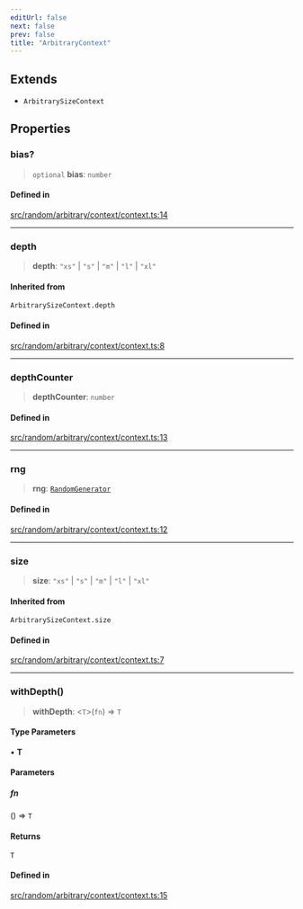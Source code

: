 ```yaml
---
editUrl: false
next: false
prev: false
title: "ArbitraryContext"
---
```


## Extends

- `ArbitrarySizeContext`

## Properties

### bias?

> `optional` **bias**: `number`

#### Defined in

[src/random/arbitrary/context/context.ts:14](https://github.com/skyleague/axioms/blob/75fb1c5c977f1940e84e5cdcef2be336d1fd81da/src/random/arbitrary/context/context.ts#L14)

***

### depth

> **depth**: `"xs"` \| `"s"` \| `"m"` \| `"l"` \| `"xl"`

#### Inherited from

`ArbitrarySizeContext.depth`

#### Defined in

[src/random/arbitrary/context/context.ts:8](https://github.com/skyleague/axioms/blob/75fb1c5c977f1940e84e5cdcef2be336d1fd81da/src/random/arbitrary/context/context.ts#L8)

***

### depthCounter

> **depthCounter**: `number`

#### Defined in

[src/random/arbitrary/context/context.ts:13](https://github.com/skyleague/axioms/blob/75fb1c5c977f1940e84e5cdcef2be336d1fd81da/src/random/arbitrary/context/context.ts#L13)

***

### rng

> **rng**: [`RandomGenerator`](/api/interfaces/randomgenerator/)

#### Defined in

[src/random/arbitrary/context/context.ts:12](https://github.com/skyleague/axioms/blob/75fb1c5c977f1940e84e5cdcef2be336d1fd81da/src/random/arbitrary/context/context.ts#L12)

***

### size

> **size**: `"xs"` \| `"s"` \| `"m"` \| `"l"` \| `"xl"`

#### Inherited from

`ArbitrarySizeContext.size`

#### Defined in

[src/random/arbitrary/context/context.ts:7](https://github.com/skyleague/axioms/blob/75fb1c5c977f1940e84e5cdcef2be336d1fd81da/src/random/arbitrary/context/context.ts#L7)

***

### withDepth()

> **withDepth**: \<`T`\>(`fn`) => `T`

#### Type Parameters

• **T**

#### Parameters

##### fn

() => `T`

#### Returns

`T`

#### Defined in

[src/random/arbitrary/context/context.ts:15](https://github.com/skyleague/axioms/blob/75fb1c5c977f1940e84e5cdcef2be336d1fd81da/src/random/arbitrary/context/context.ts#L15)
